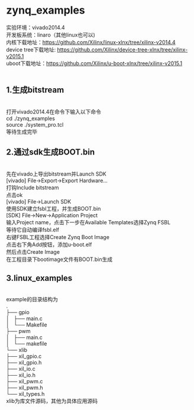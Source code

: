 # zynq_examples
实验环境：vivado2014.4</br>
开发板系统：linaro（其他linux也可以)</br>
内核下载地址：https://github.com/Xilinx/linux-xlnx/tree/xilinx-v2014.4</br>
device tree下载地址: https://github.com/Xilinx/device-tree-xlnx/tree/xilinx-v2015.1</br>
uboot下载地址：https://github.com/Xilinx/u-boot-xlnx/tree/xilinx-v2015.1</br>
</br>
<h2>1.生成bitstream</h2></br>
打开vivado2014.4在命令下输入以下命令</br>
cd ./zynq_examples</br>
source ./system_pro.tcl</br>
等待生成完毕</br>
<h2>2.通过sdk生成BOOT.bin</h2></br>
先在vivado上导出bitstream并Launch SDK</br>
[vivado] File->Export->Export Hardware...</br>
打钩Include bitstream</br>
点击ok</br>
[vivado] File->Launch SDK</br>
使用SDK建立fsbl工程，并生成BOOT.bin</br>
[SDK] File->New->Application Project </br>
输入Project name，点击下一步在Available Templates选择Zynq FSBL</br>
等待它自动编译fsbl.elf</br>
右键FSBL工程选择Create Zynq Boot Image</br>
点击右下角Add按钮，添加u-boot.elf</br>
然后点击Create Image</br>
在工程目录下bootimage文件有BOOT.bin生成</br>
<h2>3.linux_examples</h2></br>
example的目录结构为</br>
.</br>
├── gpio</br>
│   ├── main.c</br>
│   └── Makefile</br>
├── pwm</br>
│   ├── main.c</br>
│   └── makefile</br>
└── xlib</br>
    ├── xil_gpio.c</br>
    ├── xil_gpio.h</br>
    ├── xil_io.c</br>
    ├── xil_io.h</br>
    ├── xil_pwm.c</br>
    ├── xil_pwm.h</br>
    └── xil_types.h</br>
xlib为库文件源码，其他为具体应用源码</br>
